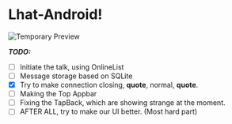 # Lhat-Android!
![Temporary Preview](https://user-images.githubusercontent.com/50512232/167887169-90c8dcc2-7864-4a01-b902-e33ccc273b93.jpg)

***TODO:***
- [ ] Initiate the talk, using OnlineList
- [ ] Message storage based on SQLite 
- [x] Try to make connection closing, **quote**, normal, **quote**.
- [ ] Making the Top Appbar
- [ ] Fixing the TapBack, which are showing strange at the moment.
- [ ] AFTER ALL, try to make our UI better. (Most hard part)
